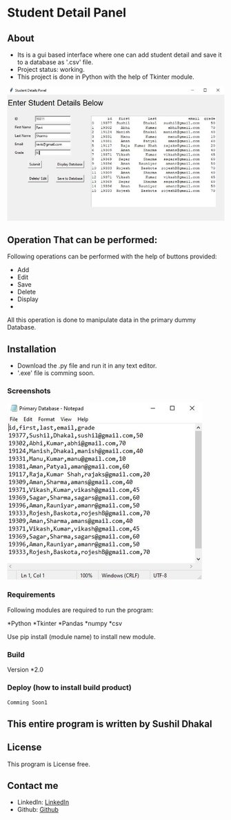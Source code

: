 # Student Detail Panel

## About

* Its is a gui based interface where one can add student detail and save it to a database as '.csv' file.
* Project status: working.
* This project is done in Python with the help of Tkinter module.

![alt text](https://raw.githubusercontent.com/Sushil3125/Student-Detail-Panel/master/Screenshot_readme/Capture.JPG)

## Operation That can be performed:
Following operations can be performed with the help of buttons provided:
* Add
* Edit
* Save
* Delete
* Display
* 
All this operation is done to manipulate data in the primary dummy Database.

## Installation

* Download the .py file and run it in any text editor.
* '.exe' file is comming soon.

### Screenshots


![alt text](https://github.com/Sushil3125/Student-Detail-Panel/blob/master/Screenshot_readme/Capture3.JPG)

### Requirements

Following modules are required to run the program:

*Python
*Tkinter
*Pandas
*numpy
*csv

Use pip install (module name) to install new module.

### Build

  Version
  *2.0
  
  

### Deploy (how to install build product)
    Comming Soon1


## This entire program is written by Sushil Dhakal


## License

This program is License free.

## Contact me

* LinkedIn: [LinkedIn](https://www.linkedin.com/in/sushil-dhakal-5ab5a621a)
* Github: [Github](https://www.github.com/sushil3125)


